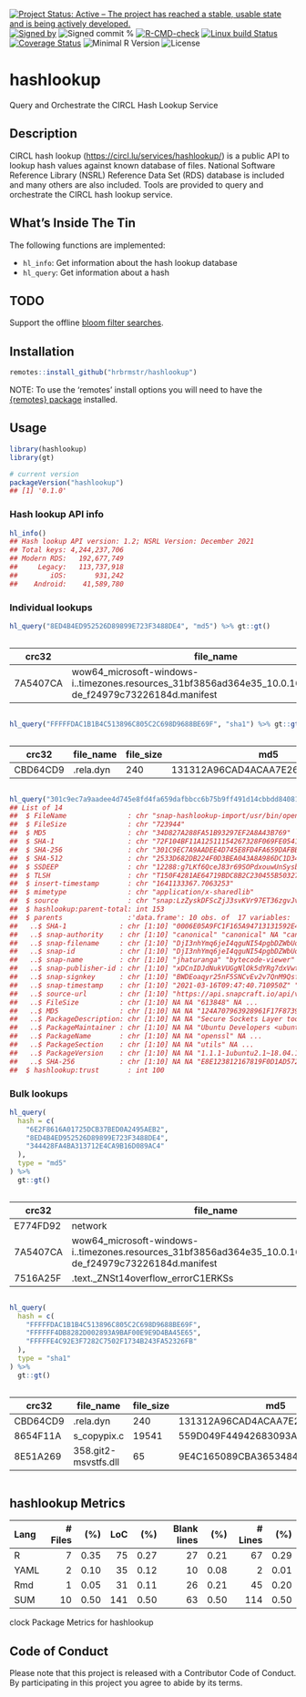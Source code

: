 
[![Project Status: Active – The project has reached a stable, usable
state and is being actively
developed.](https://www.repostatus.org/badges/latest/active.svg)](https://www.repostatus.org/#active)
[![Signed
by](https://img.shields.io/badge/Keybase-Verified-brightgreen.svg)](https://keybase.io/hrbrmstr)
![Signed commit
%](https://img.shields.io/badge/Signed_Commits-100%25-lightgrey.svg)
[![R-CMD-check](https://github.com/hrbrmstr/hashlookup/workflows/R-CMD-check/badge.svg)](https://github.com/hrbrmstr/hashlookup/actions?query=workflow%3AR-CMD-check)
[![Linux build
Status](https://travis-ci.org/hrbrmstr/hashlookup.svg?branch=master)](https://travis-ci.org/hrbrmstr/hashlookup)
[![Coverage
Status](https://codecov.io/gh/hrbrmstr/hashlookup/branch/master/graph/badge.svg)](https://codecov.io/gh/hrbrmstr/hashlookup)
![Minimal R
Version](https://img.shields.io/badge/R%3E%3D-3.6.0-blue.svg)
![License](https://img.shields.io/badge/License-MIT-blue.svg)

# hashlookup

Query and Orchestrate the CIRCL Hash Lookup Service

## Description

CIRCL hash lookup (<https://circl.lu/services/hashlookup/>) is a public
API to lookup hash values against known database of files. National
Software Reference Library (NSRL) Reference Data Set (RDS) database is
included and many others are also included. Tools are provided to query
and orchestrate the CIRCL hash lookup service.

## What’s Inside The Tin

The following functions are implemented:

-   `hl_info`: Get information about the hash lookup database
-   `hl_query`: Get information about a hash

## TODO

Support the offline [bloom filter
searches](https://circl.lu/services/hashlookup/#querying-hashlookup-without-online-queries).

## Installation

``` r
remotes::install_github("hrbrmstr/hashlookup")
```

NOTE: To use the ‘remotes’ install options you will need to have the
[{remotes} package](https://github.com/r-lib/remotes) installed.

## Usage

``` r
library(hashlookup)
library(gt)

# current version
packageVersion("hashlookup")
## [1] '0.1.0'
```

### Hash lookup API info

``` r
hl_info()
## Hash lookup API version: 1.2; NSRL Version: December 2021
## Total keys: 4,244,237,706
## Modern RDS:   192,677,749
##     Legacy:   113,737,918
##        iOS:       931,242
##    Android:    41,589,780
```

### Individual lookups

``` r
hl_query("8ED4B4ED952526D89899E723F3488DE4", "md5") %>% gt::gt()
```

<div id="ytjjpaldsy" style="overflow-x:auto;overflow-y:auto;width:auto;height:auto;">
<style>html {
  font-family: -apple-system, BlinkMacSystemFont, 'Segoe UI', Roboto, Oxygen, Ubuntu, Cantarell, 'Helvetica Neue', 'Fira Sans', 'Droid Sans', Arial, sans-serif;
}

#ytjjpaldsy .gt_table {
  display: table;
  border-collapse: collapse;
  margin-left: auto;
  margin-right: auto;
  color: #333333;
  font-size: 16px;
  font-weight: normal;
  font-style: normal;
  background-color: #FFFFFF;
  width: auto;
  border-top-style: solid;
  border-top-width: 2px;
  border-top-color: #A8A8A8;
  border-right-style: none;
  border-right-width: 2px;
  border-right-color: #D3D3D3;
  border-bottom-style: solid;
  border-bottom-width: 2px;
  border-bottom-color: #A8A8A8;
  border-left-style: none;
  border-left-width: 2px;
  border-left-color: #D3D3D3;
}

#ytjjpaldsy .gt_heading {
  background-color: #FFFFFF;
  text-align: center;
  border-bottom-color: #FFFFFF;
  border-left-style: none;
  border-left-width: 1px;
  border-left-color: #D3D3D3;
  border-right-style: none;
  border-right-width: 1px;
  border-right-color: #D3D3D3;
}

#ytjjpaldsy .gt_title {
  color: #333333;
  font-size: 125%;
  font-weight: initial;
  padding-top: 4px;
  padding-bottom: 4px;
  border-bottom-color: #FFFFFF;
  border-bottom-width: 0;
}

#ytjjpaldsy .gt_subtitle {
  color: #333333;
  font-size: 85%;
  font-weight: initial;
  padding-top: 0;
  padding-bottom: 6px;
  border-top-color: #FFFFFF;
  border-top-width: 0;
}

#ytjjpaldsy .gt_bottom_border {
  border-bottom-style: solid;
  border-bottom-width: 2px;
  border-bottom-color: #D3D3D3;
}

#ytjjpaldsy .gt_col_headings {
  border-top-style: solid;
  border-top-width: 2px;
  border-top-color: #D3D3D3;
  border-bottom-style: solid;
  border-bottom-width: 2px;
  border-bottom-color: #D3D3D3;
  border-left-style: none;
  border-left-width: 1px;
  border-left-color: #D3D3D3;
  border-right-style: none;
  border-right-width: 1px;
  border-right-color: #D3D3D3;
}

#ytjjpaldsy .gt_col_heading {
  color: #333333;
  background-color: #FFFFFF;
  font-size: 100%;
  font-weight: normal;
  text-transform: inherit;
  border-left-style: none;
  border-left-width: 1px;
  border-left-color: #D3D3D3;
  border-right-style: none;
  border-right-width: 1px;
  border-right-color: #D3D3D3;
  vertical-align: bottom;
  padding-top: 5px;
  padding-bottom: 6px;
  padding-left: 5px;
  padding-right: 5px;
  overflow-x: hidden;
}

#ytjjpaldsy .gt_column_spanner_outer {
  color: #333333;
  background-color: #FFFFFF;
  font-size: 100%;
  font-weight: normal;
  text-transform: inherit;
  padding-top: 0;
  padding-bottom: 0;
  padding-left: 4px;
  padding-right: 4px;
}

#ytjjpaldsy .gt_column_spanner_outer:first-child {
  padding-left: 0;
}

#ytjjpaldsy .gt_column_spanner_outer:last-child {
  padding-right: 0;
}

#ytjjpaldsy .gt_column_spanner {
  border-bottom-style: solid;
  border-bottom-width: 2px;
  border-bottom-color: #D3D3D3;
  vertical-align: bottom;
  padding-top: 5px;
  padding-bottom: 5px;
  overflow-x: hidden;
  display: inline-block;
  width: 100%;
}

#ytjjpaldsy .gt_group_heading {
  padding: 8px;
  color: #333333;
  background-color: #FFFFFF;
  font-size: 100%;
  font-weight: initial;
  text-transform: inherit;
  border-top-style: solid;
  border-top-width: 2px;
  border-top-color: #D3D3D3;
  border-bottom-style: solid;
  border-bottom-width: 2px;
  border-bottom-color: #D3D3D3;
  border-left-style: none;
  border-left-width: 1px;
  border-left-color: #D3D3D3;
  border-right-style: none;
  border-right-width: 1px;
  border-right-color: #D3D3D3;
  vertical-align: middle;
}

#ytjjpaldsy .gt_empty_group_heading {
  padding: 0.5px;
  color: #333333;
  background-color: #FFFFFF;
  font-size: 100%;
  font-weight: initial;
  border-top-style: solid;
  border-top-width: 2px;
  border-top-color: #D3D3D3;
  border-bottom-style: solid;
  border-bottom-width: 2px;
  border-bottom-color: #D3D3D3;
  vertical-align: middle;
}

#ytjjpaldsy .gt_from_md > :first-child {
  margin-top: 0;
}

#ytjjpaldsy .gt_from_md > :last-child {
  margin-bottom: 0;
}

#ytjjpaldsy .gt_row {
  padding-top: 8px;
  padding-bottom: 8px;
  padding-left: 5px;
  padding-right: 5px;
  margin: 10px;
  border-top-style: solid;
  border-top-width: 1px;
  border-top-color: #D3D3D3;
  border-left-style: none;
  border-left-width: 1px;
  border-left-color: #D3D3D3;
  border-right-style: none;
  border-right-width: 1px;
  border-right-color: #D3D3D3;
  vertical-align: middle;
  overflow-x: hidden;
}

#ytjjpaldsy .gt_stub {
  color: #333333;
  background-color: #FFFFFF;
  font-size: 100%;
  font-weight: initial;
  text-transform: inherit;
  border-right-style: solid;
  border-right-width: 2px;
  border-right-color: #D3D3D3;
  padding-left: 12px;
}

#ytjjpaldsy .gt_summary_row {
  color: #333333;
  background-color: #FFFFFF;
  text-transform: inherit;
  padding-top: 8px;
  padding-bottom: 8px;
  padding-left: 5px;
  padding-right: 5px;
}

#ytjjpaldsy .gt_first_summary_row {
  padding-top: 8px;
  padding-bottom: 8px;
  padding-left: 5px;
  padding-right: 5px;
  border-top-style: solid;
  border-top-width: 2px;
  border-top-color: #D3D3D3;
}

#ytjjpaldsy .gt_grand_summary_row {
  color: #333333;
  background-color: #FFFFFF;
  text-transform: inherit;
  padding-top: 8px;
  padding-bottom: 8px;
  padding-left: 5px;
  padding-right: 5px;
}

#ytjjpaldsy .gt_first_grand_summary_row {
  padding-top: 8px;
  padding-bottom: 8px;
  padding-left: 5px;
  padding-right: 5px;
  border-top-style: double;
  border-top-width: 6px;
  border-top-color: #D3D3D3;
}

#ytjjpaldsy .gt_striped {
  background-color: rgba(128, 128, 128, 0.05);
}

#ytjjpaldsy .gt_table_body {
  border-top-style: solid;
  border-top-width: 2px;
  border-top-color: #D3D3D3;
  border-bottom-style: solid;
  border-bottom-width: 2px;
  border-bottom-color: #D3D3D3;
}

#ytjjpaldsy .gt_footnotes {
  color: #333333;
  background-color: #FFFFFF;
  border-bottom-style: none;
  border-bottom-width: 2px;
  border-bottom-color: #D3D3D3;
  border-left-style: none;
  border-left-width: 2px;
  border-left-color: #D3D3D3;
  border-right-style: none;
  border-right-width: 2px;
  border-right-color: #D3D3D3;
}

#ytjjpaldsy .gt_footnote {
  margin: 0px;
  font-size: 90%;
  padding: 4px;
}

#ytjjpaldsy .gt_sourcenotes {
  color: #333333;
  background-color: #FFFFFF;
  border-bottom-style: none;
  border-bottom-width: 2px;
  border-bottom-color: #D3D3D3;
  border-left-style: none;
  border-left-width: 2px;
  border-left-color: #D3D3D3;
  border-right-style: none;
  border-right-width: 2px;
  border-right-color: #D3D3D3;
}

#ytjjpaldsy .gt_sourcenote {
  font-size: 90%;
  padding: 4px;
}

#ytjjpaldsy .gt_left {
  text-align: left;
}

#ytjjpaldsy .gt_center {
  text-align: center;
}

#ytjjpaldsy .gt_right {
  text-align: right;
  font-variant-numeric: tabular-nums;
}

#ytjjpaldsy .gt_font_normal {
  font-weight: normal;
}

#ytjjpaldsy .gt_font_bold {
  font-weight: bold;
}

#ytjjpaldsy .gt_font_italic {
  font-style: italic;
}

#ytjjpaldsy .gt_super {
  font-size: 65%;
}

#ytjjpaldsy .gt_footnote_marks {
  font-style: italic;
  font-weight: normal;
  font-size: 65%;
}
</style>
<table class="gt_table">
  
  <thead class="gt_col_headings">
    <tr>
      <th class="gt_col_heading gt_columns_bottom_border gt_left" rowspan="1" colspan="1">crc32</th>
      <th class="gt_col_heading gt_columns_bottom_border gt_left" rowspan="1" colspan="1">file_name</th>
      <th class="gt_col_heading gt_columns_bottom_border gt_left" rowspan="1" colspan="1">file_size</th>
      <th class="gt_col_heading gt_columns_bottom_border gt_left" rowspan="1" colspan="1">md5</th>
      <th class="gt_col_heading gt_columns_bottom_border gt_left" rowspan="1" colspan="1">op_system_code</th>
      <th class="gt_col_heading gt_columns_bottom_border gt_left" rowspan="1" colspan="1">product_code</th>
      <th class="gt_col_heading gt_columns_bottom_border gt_left" rowspan="1" colspan="1">sha_1</th>
      <th class="gt_col_heading gt_columns_bottom_border gt_left" rowspan="1" colspan="1">special_code</th>
      <th class="gt_col_heading gt_columns_bottom_border gt_left" rowspan="1" colspan="1">db</th>
      <th class="gt_col_heading gt_columns_bottom_border gt_left" rowspan="1" colspan="1">insert_timestamp</th>
      <th class="gt_col_heading gt_columns_bottom_border gt_left" rowspan="1" colspan="1">source</th>
    </tr>
  </thead>
  <tbody class="gt_table_body">
    <tr><td class="gt_row gt_left">7A5407CA</td>
<td class="gt_row gt_left">wow64_microsoft-windows-i..timezones.resources_31bf3856ad364e35_10.0.16299.579_de-de_f24979c73226184d.manifest</td>
<td class="gt_row gt_left">2520</td>
<td class="gt_row gt_left">8ED4B4ED952526D89899E723F3488DE4</td>
<td class="gt_row gt_left">362</td>
<td class="gt_row gt_left">190742</td>
<td class="gt_row gt_left">00000079FD7AAC9B2F9C988C50750E1F50B27EB5</td>
<td class="gt_row gt_left"></td>
<td class="gt_row gt_left">nsrl_modern_rds</td>
<td class="gt_row gt_left">1638572532.3165467</td>
<td class="gt_row gt_left">NSRL</td></tr>
  </tbody>
  
  
</table>
</div>

``` r
hl_query("FFFFFDAC1B1B4C513896C805C2C698D9688BE69F", "sha1") %>% gt::gt()
```

<div id="buiqrnyrbn" style="overflow-x:auto;overflow-y:auto;width:auto;height:auto;">
<style>html {
  font-family: -apple-system, BlinkMacSystemFont, 'Segoe UI', Roboto, Oxygen, Ubuntu, Cantarell, 'Helvetica Neue', 'Fira Sans', 'Droid Sans', Arial, sans-serif;
}

#buiqrnyrbn .gt_table {
  display: table;
  border-collapse: collapse;
  margin-left: auto;
  margin-right: auto;
  color: #333333;
  font-size: 16px;
  font-weight: normal;
  font-style: normal;
  background-color: #FFFFFF;
  width: auto;
  border-top-style: solid;
  border-top-width: 2px;
  border-top-color: #A8A8A8;
  border-right-style: none;
  border-right-width: 2px;
  border-right-color: #D3D3D3;
  border-bottom-style: solid;
  border-bottom-width: 2px;
  border-bottom-color: #A8A8A8;
  border-left-style: none;
  border-left-width: 2px;
  border-left-color: #D3D3D3;
}

#buiqrnyrbn .gt_heading {
  background-color: #FFFFFF;
  text-align: center;
  border-bottom-color: #FFFFFF;
  border-left-style: none;
  border-left-width: 1px;
  border-left-color: #D3D3D3;
  border-right-style: none;
  border-right-width: 1px;
  border-right-color: #D3D3D3;
}

#buiqrnyrbn .gt_title {
  color: #333333;
  font-size: 125%;
  font-weight: initial;
  padding-top: 4px;
  padding-bottom: 4px;
  border-bottom-color: #FFFFFF;
  border-bottom-width: 0;
}

#buiqrnyrbn .gt_subtitle {
  color: #333333;
  font-size: 85%;
  font-weight: initial;
  padding-top: 0;
  padding-bottom: 6px;
  border-top-color: #FFFFFF;
  border-top-width: 0;
}

#buiqrnyrbn .gt_bottom_border {
  border-bottom-style: solid;
  border-bottom-width: 2px;
  border-bottom-color: #D3D3D3;
}

#buiqrnyrbn .gt_col_headings {
  border-top-style: solid;
  border-top-width: 2px;
  border-top-color: #D3D3D3;
  border-bottom-style: solid;
  border-bottom-width: 2px;
  border-bottom-color: #D3D3D3;
  border-left-style: none;
  border-left-width: 1px;
  border-left-color: #D3D3D3;
  border-right-style: none;
  border-right-width: 1px;
  border-right-color: #D3D3D3;
}

#buiqrnyrbn .gt_col_heading {
  color: #333333;
  background-color: #FFFFFF;
  font-size: 100%;
  font-weight: normal;
  text-transform: inherit;
  border-left-style: none;
  border-left-width: 1px;
  border-left-color: #D3D3D3;
  border-right-style: none;
  border-right-width: 1px;
  border-right-color: #D3D3D3;
  vertical-align: bottom;
  padding-top: 5px;
  padding-bottom: 6px;
  padding-left: 5px;
  padding-right: 5px;
  overflow-x: hidden;
}

#buiqrnyrbn .gt_column_spanner_outer {
  color: #333333;
  background-color: #FFFFFF;
  font-size: 100%;
  font-weight: normal;
  text-transform: inherit;
  padding-top: 0;
  padding-bottom: 0;
  padding-left: 4px;
  padding-right: 4px;
}

#buiqrnyrbn .gt_column_spanner_outer:first-child {
  padding-left: 0;
}

#buiqrnyrbn .gt_column_spanner_outer:last-child {
  padding-right: 0;
}

#buiqrnyrbn .gt_column_spanner {
  border-bottom-style: solid;
  border-bottom-width: 2px;
  border-bottom-color: #D3D3D3;
  vertical-align: bottom;
  padding-top: 5px;
  padding-bottom: 5px;
  overflow-x: hidden;
  display: inline-block;
  width: 100%;
}

#buiqrnyrbn .gt_group_heading {
  padding: 8px;
  color: #333333;
  background-color: #FFFFFF;
  font-size: 100%;
  font-weight: initial;
  text-transform: inherit;
  border-top-style: solid;
  border-top-width: 2px;
  border-top-color: #D3D3D3;
  border-bottom-style: solid;
  border-bottom-width: 2px;
  border-bottom-color: #D3D3D3;
  border-left-style: none;
  border-left-width: 1px;
  border-left-color: #D3D3D3;
  border-right-style: none;
  border-right-width: 1px;
  border-right-color: #D3D3D3;
  vertical-align: middle;
}

#buiqrnyrbn .gt_empty_group_heading {
  padding: 0.5px;
  color: #333333;
  background-color: #FFFFFF;
  font-size: 100%;
  font-weight: initial;
  border-top-style: solid;
  border-top-width: 2px;
  border-top-color: #D3D3D3;
  border-bottom-style: solid;
  border-bottom-width: 2px;
  border-bottom-color: #D3D3D3;
  vertical-align: middle;
}

#buiqrnyrbn .gt_from_md > :first-child {
  margin-top: 0;
}

#buiqrnyrbn .gt_from_md > :last-child {
  margin-bottom: 0;
}

#buiqrnyrbn .gt_row {
  padding-top: 8px;
  padding-bottom: 8px;
  padding-left: 5px;
  padding-right: 5px;
  margin: 10px;
  border-top-style: solid;
  border-top-width: 1px;
  border-top-color: #D3D3D3;
  border-left-style: none;
  border-left-width: 1px;
  border-left-color: #D3D3D3;
  border-right-style: none;
  border-right-width: 1px;
  border-right-color: #D3D3D3;
  vertical-align: middle;
  overflow-x: hidden;
}

#buiqrnyrbn .gt_stub {
  color: #333333;
  background-color: #FFFFFF;
  font-size: 100%;
  font-weight: initial;
  text-transform: inherit;
  border-right-style: solid;
  border-right-width: 2px;
  border-right-color: #D3D3D3;
  padding-left: 12px;
}

#buiqrnyrbn .gt_summary_row {
  color: #333333;
  background-color: #FFFFFF;
  text-transform: inherit;
  padding-top: 8px;
  padding-bottom: 8px;
  padding-left: 5px;
  padding-right: 5px;
}

#buiqrnyrbn .gt_first_summary_row {
  padding-top: 8px;
  padding-bottom: 8px;
  padding-left: 5px;
  padding-right: 5px;
  border-top-style: solid;
  border-top-width: 2px;
  border-top-color: #D3D3D3;
}

#buiqrnyrbn .gt_grand_summary_row {
  color: #333333;
  background-color: #FFFFFF;
  text-transform: inherit;
  padding-top: 8px;
  padding-bottom: 8px;
  padding-left: 5px;
  padding-right: 5px;
}

#buiqrnyrbn .gt_first_grand_summary_row {
  padding-top: 8px;
  padding-bottom: 8px;
  padding-left: 5px;
  padding-right: 5px;
  border-top-style: double;
  border-top-width: 6px;
  border-top-color: #D3D3D3;
}

#buiqrnyrbn .gt_striped {
  background-color: rgba(128, 128, 128, 0.05);
}

#buiqrnyrbn .gt_table_body {
  border-top-style: solid;
  border-top-width: 2px;
  border-top-color: #D3D3D3;
  border-bottom-style: solid;
  border-bottom-width: 2px;
  border-bottom-color: #D3D3D3;
}

#buiqrnyrbn .gt_footnotes {
  color: #333333;
  background-color: #FFFFFF;
  border-bottom-style: none;
  border-bottom-width: 2px;
  border-bottom-color: #D3D3D3;
  border-left-style: none;
  border-left-width: 2px;
  border-left-color: #D3D3D3;
  border-right-style: none;
  border-right-width: 2px;
  border-right-color: #D3D3D3;
}

#buiqrnyrbn .gt_footnote {
  margin: 0px;
  font-size: 90%;
  padding: 4px;
}

#buiqrnyrbn .gt_sourcenotes {
  color: #333333;
  background-color: #FFFFFF;
  border-bottom-style: none;
  border-bottom-width: 2px;
  border-bottom-color: #D3D3D3;
  border-left-style: none;
  border-left-width: 2px;
  border-left-color: #D3D3D3;
  border-right-style: none;
  border-right-width: 2px;
  border-right-color: #D3D3D3;
}

#buiqrnyrbn .gt_sourcenote {
  font-size: 90%;
  padding: 4px;
}

#buiqrnyrbn .gt_left {
  text-align: left;
}

#buiqrnyrbn .gt_center {
  text-align: center;
}

#buiqrnyrbn .gt_right {
  text-align: right;
  font-variant-numeric: tabular-nums;
}

#buiqrnyrbn .gt_font_normal {
  font-weight: normal;
}

#buiqrnyrbn .gt_font_bold {
  font-weight: bold;
}

#buiqrnyrbn .gt_font_italic {
  font-style: italic;
}

#buiqrnyrbn .gt_super {
  font-size: 65%;
}

#buiqrnyrbn .gt_footnote_marks {
  font-style: italic;
  font-weight: normal;
  font-size: 65%;
}
</style>
<table class="gt_table">
  
  <thead class="gt_col_headings">
    <tr>
      <th class="gt_col_heading gt_columns_bottom_border gt_left" rowspan="1" colspan="1">crc32</th>
      <th class="gt_col_heading gt_columns_bottom_border gt_left" rowspan="1" colspan="1">file_name</th>
      <th class="gt_col_heading gt_columns_bottom_border gt_left" rowspan="1" colspan="1">file_size</th>
      <th class="gt_col_heading gt_columns_bottom_border gt_left" rowspan="1" colspan="1">md5</th>
      <th class="gt_col_heading gt_columns_bottom_border gt_left" rowspan="1" colspan="1">op_system_code</th>
      <th class="gt_col_heading gt_columns_bottom_border gt_left" rowspan="1" colspan="1">product_code</th>
      <th class="gt_col_heading gt_columns_bottom_border gt_left" rowspan="1" colspan="1">sha_1</th>
      <th class="gt_col_heading gt_columns_bottom_border gt_left" rowspan="1" colspan="1">special_code</th>
      <th class="gt_col_heading gt_columns_bottom_border gt_left" rowspan="1" colspan="1">db</th>
      <th class="gt_col_heading gt_columns_bottom_border gt_left" rowspan="1" colspan="1">insert_timestamp</th>
      <th class="gt_col_heading gt_columns_bottom_border gt_left" rowspan="1" colspan="1">source</th>
    </tr>
  </thead>
  <tbody class="gt_table_body">
    <tr><td class="gt_row gt_left">CBD64CD9</td>
<td class="gt_row gt_left">.rela.dyn</td>
<td class="gt_row gt_left">240</td>
<td class="gt_row gt_left">131312A96CAD4ACAA7E2631A34A0D47C</td>
<td class="gt_row gt_left">362</td>
<td class="gt_row gt_left">163709</td>
<td class="gt_row gt_left">FFFFFDAC1B1B4C513896C805C2C698D9688BE69F</td>
<td class="gt_row gt_left"></td>
<td class="gt_row gt_left">nsrl_modern_rds</td>
<td class="gt_row gt_left">1638670863.3919017</td>
<td class="gt_row gt_left">NSRL</td></tr>
  </tbody>
  
  
</table>
</div>

``` r
hl_query("301c9ec7a9aadee4d745e8fd4fa659dafbbcc6b75b9ff491d14cbbdd840814e9", "sha256") %>% str()
## List of 14
##  $ FileName               : chr "snap-hashlookup-import/usr/bin/openssl"
##  $ FileSize               : chr "723944"
##  $ MD5                    : chr "34D827A288FA51B93297EF2A8A43B769"
##  $ SHA-1                  : chr "72F104BF11A12511154267328F069FE0541E841E"
##  $ SHA-256                : chr "301C9EC7A9AADEE4D745E8FD4FA659DAFBBCC6B75B9FF491D14CBBDD840814E9"
##  $ SHA-512                : chr "2533D682DB224F0D3BEA043A8A986DC1D341FBEFFD158CB97CD360190BE091F43CC6DBF07E6E985CC0DCE17ADC207A61AC9831BE9109920"| __truncated__
##  $ SSDEEP                 : chr "12288:g7LKf6QceJ83r69SOPdxouwUnSysbLY+YR2L7b+3l7E71rb/t:gsceJ83rESOlxJwUZsbLY+YR2Xa3l7E7"
##  $ TLSH                   : chr "T150F4281AE64719BDC8B2C230455B50327A31B945F332BF6B26C196311E42B1EA73FBE5"
##  $ insert-timestamp       : chr "1641133367.7063253"
##  $ mimetype               : chr "application/x-sharedlib"
##  $ source                 : chr "snap:LzZyskDFScZjJ3svKVr97ET36zgvJv27_303"
##  $ hashlookup:parent-total: int 153
##  $ parents                :'data.frame': 10 obs. of  17 variables:
##   ..$ SHA-1             : chr [1:10] "0006E05A9FC1F165A94713131592E4269DCB0B5D" "027EC67FDB1BCB3CA236FEAC0A47334ECE3F5BB0" "02ADDB9985B9F21F42072CEA4A3C1A97448C67AC" "05EAE0930E00C981FB9EE08BBA153CA6C310CB62" ...
##   ..$ snap-authority    : chr [1:10] "canonical" "canonical" NA "canonical" ...
##   ..$ snap-filename     : chr [1:10] "DjI3nhYmq6jeI4qguNI54pgbDZWbUo2N_52.snap" "bNNkzjNJvvbhGfm80hDhQTFdHzkfJEYB_4.snap" NA "AoHIZvYmMaLUOwSIY14G6RD36nnGpRq3_214.snap" ...
##   ..$ snap-id           : chr [1:10] "DjI3nhYmq6jeI4qguNI54pgbDZWbUo2N_52" "bNNkzjNJvvbhGfm80hDhQTFdHzkfJEYB_4" NA "AoHIZvYmMaLUOwSIY14G6RD36nnGpRq3_214" ...
##   ..$ snap-name         : chr [1:10] "jhaturanga" "bytecode-viewer" NA "cloudfprint" ...
##   ..$ snap-publisher-id : chr [1:10] "xDCnIDJdNukVUGgNlOk5dYRg7dxVwtOM" "DbgWP2gLdbVLZtWtjnQFZpnu8BGnqfob" NA "YF0blIQ11AAgIaVPKQSl87npE0GWZdNs" ...
##   ..$ snap-signkey      : chr [1:10] "BWDEoaqyr25nF5SNCvEv2v7QnM9QsfCc0PBMYD_i2NGSQ32EF2d4D0hqUel3m8ul" "BWDEoaqyr25nF5SNCvEv2v7QnM9QsfCc0PBMYD_i2NGSQ32EF2d4D0hqUel3m8ul" NA "BWDEoaqyr25nF5SNCvEv2v7QnM9QsfCc0PBMYD_i2NGSQ32EF2d4D0hqUel3m8ul" ...
##   ..$ snap-timestamp    : chr [1:10] "2021-03-16T09:47:40.710950Z" "2020-10-07T03:14:29.133097Z" NA "2019-07-09T04:22:45.935432Z" ...
##   ..$ source-url        : chr [1:10] "https://api.snapcraft.io/api/v1/snaps/download/DjI3nhYmq6jeI4qguNI54pgbDZWbUo2N_52.snap" "https://api.snapcraft.io/api/v1/snaps/download/bNNkzjNJvvbhGfm80hDhQTFdHzkfJEYB_4.snap" NA "https://api.snapcraft.io/api/v1/snaps/download/AoHIZvYmMaLUOwSIY14G6RD36nnGpRq3_214.snap" ...
##   ..$ FileSize          : chr [1:10] NA NA "613848" NA ...
##   ..$ MD5               : chr [1:10] NA NA "124A707963928961F17F873921B0DF13" NA ...
##   ..$ PackageDescription: chr [1:10] NA NA "Secure Sockets Layer toolkit - cryptographic utility\n This package is part of the OpenSSL project's implementa"| __truncated__ NA ...
##   ..$ PackageMaintainer : chr [1:10] NA NA "Ubuntu Developers <ubuntu-devel-discuss@lists.ubuntu.com>" NA ...
##   ..$ PackageName       : chr [1:10] NA NA "openssl" NA ...
##   ..$ PackageSection    : chr [1:10] NA NA "utils" NA ...
##   ..$ PackageVersion    : chr [1:10] NA NA "1.1.1-1ubuntu2.1~18.04.13" NA ...
##   ..$ SHA-256           : chr [1:10] NA NA "E8E123812167819F0D1AD572C85094F13369413A6E3D1127E4A786CC0A31FD0D" NA ...
##  $ hashlookup:trust       : int 100
```

### Bulk lookups

``` r
hl_query(
  hash = c(
    "6E2F8616A01725DCB37BED0A2495AEB2",
    "8ED4B4ED952526D89899E723F3488DE4",
    "344428FA4BA313712E4CA9B16D089AC4"
  ),
  type = "md5"
) %>% 
  gt::gt()
```

<div id="sjdehecjeq" style="overflow-x:auto;overflow-y:auto;width:auto;height:auto;">
<style>html {
  font-family: -apple-system, BlinkMacSystemFont, 'Segoe UI', Roboto, Oxygen, Ubuntu, Cantarell, 'Helvetica Neue', 'Fira Sans', 'Droid Sans', Arial, sans-serif;
}

#sjdehecjeq .gt_table {
  display: table;
  border-collapse: collapse;
  margin-left: auto;
  margin-right: auto;
  color: #333333;
  font-size: 16px;
  font-weight: normal;
  font-style: normal;
  background-color: #FFFFFF;
  width: auto;
  border-top-style: solid;
  border-top-width: 2px;
  border-top-color: #A8A8A8;
  border-right-style: none;
  border-right-width: 2px;
  border-right-color: #D3D3D3;
  border-bottom-style: solid;
  border-bottom-width: 2px;
  border-bottom-color: #A8A8A8;
  border-left-style: none;
  border-left-width: 2px;
  border-left-color: #D3D3D3;
}

#sjdehecjeq .gt_heading {
  background-color: #FFFFFF;
  text-align: center;
  border-bottom-color: #FFFFFF;
  border-left-style: none;
  border-left-width: 1px;
  border-left-color: #D3D3D3;
  border-right-style: none;
  border-right-width: 1px;
  border-right-color: #D3D3D3;
}

#sjdehecjeq .gt_title {
  color: #333333;
  font-size: 125%;
  font-weight: initial;
  padding-top: 4px;
  padding-bottom: 4px;
  border-bottom-color: #FFFFFF;
  border-bottom-width: 0;
}

#sjdehecjeq .gt_subtitle {
  color: #333333;
  font-size: 85%;
  font-weight: initial;
  padding-top: 0;
  padding-bottom: 6px;
  border-top-color: #FFFFFF;
  border-top-width: 0;
}

#sjdehecjeq .gt_bottom_border {
  border-bottom-style: solid;
  border-bottom-width: 2px;
  border-bottom-color: #D3D3D3;
}

#sjdehecjeq .gt_col_headings {
  border-top-style: solid;
  border-top-width: 2px;
  border-top-color: #D3D3D3;
  border-bottom-style: solid;
  border-bottom-width: 2px;
  border-bottom-color: #D3D3D3;
  border-left-style: none;
  border-left-width: 1px;
  border-left-color: #D3D3D3;
  border-right-style: none;
  border-right-width: 1px;
  border-right-color: #D3D3D3;
}

#sjdehecjeq .gt_col_heading {
  color: #333333;
  background-color: #FFFFFF;
  font-size: 100%;
  font-weight: normal;
  text-transform: inherit;
  border-left-style: none;
  border-left-width: 1px;
  border-left-color: #D3D3D3;
  border-right-style: none;
  border-right-width: 1px;
  border-right-color: #D3D3D3;
  vertical-align: bottom;
  padding-top: 5px;
  padding-bottom: 6px;
  padding-left: 5px;
  padding-right: 5px;
  overflow-x: hidden;
}

#sjdehecjeq .gt_column_spanner_outer {
  color: #333333;
  background-color: #FFFFFF;
  font-size: 100%;
  font-weight: normal;
  text-transform: inherit;
  padding-top: 0;
  padding-bottom: 0;
  padding-left: 4px;
  padding-right: 4px;
}

#sjdehecjeq .gt_column_spanner_outer:first-child {
  padding-left: 0;
}

#sjdehecjeq .gt_column_spanner_outer:last-child {
  padding-right: 0;
}

#sjdehecjeq .gt_column_spanner {
  border-bottom-style: solid;
  border-bottom-width: 2px;
  border-bottom-color: #D3D3D3;
  vertical-align: bottom;
  padding-top: 5px;
  padding-bottom: 5px;
  overflow-x: hidden;
  display: inline-block;
  width: 100%;
}

#sjdehecjeq .gt_group_heading {
  padding: 8px;
  color: #333333;
  background-color: #FFFFFF;
  font-size: 100%;
  font-weight: initial;
  text-transform: inherit;
  border-top-style: solid;
  border-top-width: 2px;
  border-top-color: #D3D3D3;
  border-bottom-style: solid;
  border-bottom-width: 2px;
  border-bottom-color: #D3D3D3;
  border-left-style: none;
  border-left-width: 1px;
  border-left-color: #D3D3D3;
  border-right-style: none;
  border-right-width: 1px;
  border-right-color: #D3D3D3;
  vertical-align: middle;
}

#sjdehecjeq .gt_empty_group_heading {
  padding: 0.5px;
  color: #333333;
  background-color: #FFFFFF;
  font-size: 100%;
  font-weight: initial;
  border-top-style: solid;
  border-top-width: 2px;
  border-top-color: #D3D3D3;
  border-bottom-style: solid;
  border-bottom-width: 2px;
  border-bottom-color: #D3D3D3;
  vertical-align: middle;
}

#sjdehecjeq .gt_from_md > :first-child {
  margin-top: 0;
}

#sjdehecjeq .gt_from_md > :last-child {
  margin-bottom: 0;
}

#sjdehecjeq .gt_row {
  padding-top: 8px;
  padding-bottom: 8px;
  padding-left: 5px;
  padding-right: 5px;
  margin: 10px;
  border-top-style: solid;
  border-top-width: 1px;
  border-top-color: #D3D3D3;
  border-left-style: none;
  border-left-width: 1px;
  border-left-color: #D3D3D3;
  border-right-style: none;
  border-right-width: 1px;
  border-right-color: #D3D3D3;
  vertical-align: middle;
  overflow-x: hidden;
}

#sjdehecjeq .gt_stub {
  color: #333333;
  background-color: #FFFFFF;
  font-size: 100%;
  font-weight: initial;
  text-transform: inherit;
  border-right-style: solid;
  border-right-width: 2px;
  border-right-color: #D3D3D3;
  padding-left: 12px;
}

#sjdehecjeq .gt_summary_row {
  color: #333333;
  background-color: #FFFFFF;
  text-transform: inherit;
  padding-top: 8px;
  padding-bottom: 8px;
  padding-left: 5px;
  padding-right: 5px;
}

#sjdehecjeq .gt_first_summary_row {
  padding-top: 8px;
  padding-bottom: 8px;
  padding-left: 5px;
  padding-right: 5px;
  border-top-style: solid;
  border-top-width: 2px;
  border-top-color: #D3D3D3;
}

#sjdehecjeq .gt_grand_summary_row {
  color: #333333;
  background-color: #FFFFFF;
  text-transform: inherit;
  padding-top: 8px;
  padding-bottom: 8px;
  padding-left: 5px;
  padding-right: 5px;
}

#sjdehecjeq .gt_first_grand_summary_row {
  padding-top: 8px;
  padding-bottom: 8px;
  padding-left: 5px;
  padding-right: 5px;
  border-top-style: double;
  border-top-width: 6px;
  border-top-color: #D3D3D3;
}

#sjdehecjeq .gt_striped {
  background-color: rgba(128, 128, 128, 0.05);
}

#sjdehecjeq .gt_table_body {
  border-top-style: solid;
  border-top-width: 2px;
  border-top-color: #D3D3D3;
  border-bottom-style: solid;
  border-bottom-width: 2px;
  border-bottom-color: #D3D3D3;
}

#sjdehecjeq .gt_footnotes {
  color: #333333;
  background-color: #FFFFFF;
  border-bottom-style: none;
  border-bottom-width: 2px;
  border-bottom-color: #D3D3D3;
  border-left-style: none;
  border-left-width: 2px;
  border-left-color: #D3D3D3;
  border-right-style: none;
  border-right-width: 2px;
  border-right-color: #D3D3D3;
}

#sjdehecjeq .gt_footnote {
  margin: 0px;
  font-size: 90%;
  padding: 4px;
}

#sjdehecjeq .gt_sourcenotes {
  color: #333333;
  background-color: #FFFFFF;
  border-bottom-style: none;
  border-bottom-width: 2px;
  border-bottom-color: #D3D3D3;
  border-left-style: none;
  border-left-width: 2px;
  border-left-color: #D3D3D3;
  border-right-style: none;
  border-right-width: 2px;
  border-right-color: #D3D3D3;
}

#sjdehecjeq .gt_sourcenote {
  font-size: 90%;
  padding: 4px;
}

#sjdehecjeq .gt_left {
  text-align: left;
}

#sjdehecjeq .gt_center {
  text-align: center;
}

#sjdehecjeq .gt_right {
  text-align: right;
  font-variant-numeric: tabular-nums;
}

#sjdehecjeq .gt_font_normal {
  font-weight: normal;
}

#sjdehecjeq .gt_font_bold {
  font-weight: bold;
}

#sjdehecjeq .gt_font_italic {
  font-style: italic;
}

#sjdehecjeq .gt_super {
  font-size: 65%;
}

#sjdehecjeq .gt_footnote_marks {
  font-style: italic;
  font-weight: normal;
  font-size: 65%;
}
</style>
<table class="gt_table">
  
  <thead class="gt_col_headings">
    <tr>
      <th class="gt_col_heading gt_columns_bottom_border gt_left" rowspan="1" colspan="1">crc32</th>
      <th class="gt_col_heading gt_columns_bottom_border gt_left" rowspan="1" colspan="1">file_name</th>
      <th class="gt_col_heading gt_columns_bottom_border gt_left" rowspan="1" colspan="1">file_size</th>
      <th class="gt_col_heading gt_columns_bottom_border gt_left" rowspan="1" colspan="1">md5</th>
      <th class="gt_col_heading gt_columns_bottom_border gt_left" rowspan="1" colspan="1">op_system_code</th>
      <th class="gt_col_heading gt_columns_bottom_border gt_left" rowspan="1" colspan="1">product_code</th>
      <th class="gt_col_heading gt_columns_bottom_border gt_left" rowspan="1" colspan="1">sha_1</th>
      <th class="gt_col_heading gt_columns_bottom_border gt_left" rowspan="1" colspan="1">special_code</th>
      <th class="gt_col_heading gt_columns_bottom_border gt_left" rowspan="1" colspan="1">db</th>
      <th class="gt_col_heading gt_columns_bottom_border gt_left" rowspan="1" colspan="1">insert_timestamp</th>
      <th class="gt_col_heading gt_columns_bottom_border gt_left" rowspan="1" colspan="1">source</th>
    </tr>
  </thead>
  <tbody class="gt_table_body">
    <tr><td class="gt_row gt_left">E774FD92</td>
<td class="gt_row gt_left">network</td>
<td class="gt_row gt_left">7279</td>
<td class="gt_row gt_left">6E2F8616A01725DCB37BED0A2495AEB2</td>
<td class="gt_row gt_left">362</td>
<td class="gt_row gt_left">8321</td>
<td class="gt_row gt_left">00000903319A8CE18A03DFA22C07C6CA43602061</td>
<td class="gt_row gt_left"></td>
<td class="gt_row gt_left">nsrl_legacy</td>
<td class="gt_row gt_left">1638742519.950259</td>
<td class="gt_row gt_left">NSRL</td></tr>
    <tr><td class="gt_row gt_left">7A5407CA</td>
<td class="gt_row gt_left">wow64_microsoft-windows-i..timezones.resources_31bf3856ad364e35_10.0.16299.579_de-de_f24979c73226184d.manifest</td>
<td class="gt_row gt_left">2520</td>
<td class="gt_row gt_left">8ED4B4ED952526D89899E723F3488DE4</td>
<td class="gt_row gt_left">362</td>
<td class="gt_row gt_left">190742</td>
<td class="gt_row gt_left">00000079FD7AAC9B2F9C988C50750E1F50B27EB5</td>
<td class="gt_row gt_left"></td>
<td class="gt_row gt_left">nsrl_modern_rds</td>
<td class="gt_row gt_left">1638572532.3165467</td>
<td class="gt_row gt_left">NSRL</td></tr>
    <tr><td class="gt_row gt_left">7516A25F</td>
<td class="gt_row gt_left">.text._ZNSt14overflow_errorC1ERKSs</td>
<td class="gt_row gt_left">33</td>
<td class="gt_row gt_left">344428FA4BA313712E4CA9B16D089AC4</td>
<td class="gt_row gt_left">362</td>
<td class="gt_row gt_left">219181</td>
<td class="gt_row gt_left">0000001FFEF4BE312BAB534ECA7AEAA3E4684D85</td>
<td class="gt_row gt_left"></td>
<td class="gt_row gt_left">nsrl_modern_rds</td>
<td class="gt_row gt_left">1638572532.3063858</td>
<td class="gt_row gt_left">NSRL</td></tr>
  </tbody>
  
  
</table>
</div>

``` r
hl_query(
  hash = c(
    "FFFFFDAC1B1B4C513896C805C2C698D9688BE69F",
    "FFFFFF4DB8282D002893A9BAF00E9E9D4BA45E65",
    "FFFFFE4C92E3F7282C7502F1734B243FA52326FB"
  ),
  type = "sha1"
) %>% 
  gt::gt()
```

<div id="hgvrrkbfqh" style="overflow-x:auto;overflow-y:auto;width:auto;height:auto;">
<style>html {
  font-family: -apple-system, BlinkMacSystemFont, 'Segoe UI', Roboto, Oxygen, Ubuntu, Cantarell, 'Helvetica Neue', 'Fira Sans', 'Droid Sans', Arial, sans-serif;
}

#hgvrrkbfqh .gt_table {
  display: table;
  border-collapse: collapse;
  margin-left: auto;
  margin-right: auto;
  color: #333333;
  font-size: 16px;
  font-weight: normal;
  font-style: normal;
  background-color: #FFFFFF;
  width: auto;
  border-top-style: solid;
  border-top-width: 2px;
  border-top-color: #A8A8A8;
  border-right-style: none;
  border-right-width: 2px;
  border-right-color: #D3D3D3;
  border-bottom-style: solid;
  border-bottom-width: 2px;
  border-bottom-color: #A8A8A8;
  border-left-style: none;
  border-left-width: 2px;
  border-left-color: #D3D3D3;
}

#hgvrrkbfqh .gt_heading {
  background-color: #FFFFFF;
  text-align: center;
  border-bottom-color: #FFFFFF;
  border-left-style: none;
  border-left-width: 1px;
  border-left-color: #D3D3D3;
  border-right-style: none;
  border-right-width: 1px;
  border-right-color: #D3D3D3;
}

#hgvrrkbfqh .gt_title {
  color: #333333;
  font-size: 125%;
  font-weight: initial;
  padding-top: 4px;
  padding-bottom: 4px;
  border-bottom-color: #FFFFFF;
  border-bottom-width: 0;
}

#hgvrrkbfqh .gt_subtitle {
  color: #333333;
  font-size: 85%;
  font-weight: initial;
  padding-top: 0;
  padding-bottom: 6px;
  border-top-color: #FFFFFF;
  border-top-width: 0;
}

#hgvrrkbfqh .gt_bottom_border {
  border-bottom-style: solid;
  border-bottom-width: 2px;
  border-bottom-color: #D3D3D3;
}

#hgvrrkbfqh .gt_col_headings {
  border-top-style: solid;
  border-top-width: 2px;
  border-top-color: #D3D3D3;
  border-bottom-style: solid;
  border-bottom-width: 2px;
  border-bottom-color: #D3D3D3;
  border-left-style: none;
  border-left-width: 1px;
  border-left-color: #D3D3D3;
  border-right-style: none;
  border-right-width: 1px;
  border-right-color: #D3D3D3;
}

#hgvrrkbfqh .gt_col_heading {
  color: #333333;
  background-color: #FFFFFF;
  font-size: 100%;
  font-weight: normal;
  text-transform: inherit;
  border-left-style: none;
  border-left-width: 1px;
  border-left-color: #D3D3D3;
  border-right-style: none;
  border-right-width: 1px;
  border-right-color: #D3D3D3;
  vertical-align: bottom;
  padding-top: 5px;
  padding-bottom: 6px;
  padding-left: 5px;
  padding-right: 5px;
  overflow-x: hidden;
}

#hgvrrkbfqh .gt_column_spanner_outer {
  color: #333333;
  background-color: #FFFFFF;
  font-size: 100%;
  font-weight: normal;
  text-transform: inherit;
  padding-top: 0;
  padding-bottom: 0;
  padding-left: 4px;
  padding-right: 4px;
}

#hgvrrkbfqh .gt_column_spanner_outer:first-child {
  padding-left: 0;
}

#hgvrrkbfqh .gt_column_spanner_outer:last-child {
  padding-right: 0;
}

#hgvrrkbfqh .gt_column_spanner {
  border-bottom-style: solid;
  border-bottom-width: 2px;
  border-bottom-color: #D3D3D3;
  vertical-align: bottom;
  padding-top: 5px;
  padding-bottom: 5px;
  overflow-x: hidden;
  display: inline-block;
  width: 100%;
}

#hgvrrkbfqh .gt_group_heading {
  padding: 8px;
  color: #333333;
  background-color: #FFFFFF;
  font-size: 100%;
  font-weight: initial;
  text-transform: inherit;
  border-top-style: solid;
  border-top-width: 2px;
  border-top-color: #D3D3D3;
  border-bottom-style: solid;
  border-bottom-width: 2px;
  border-bottom-color: #D3D3D3;
  border-left-style: none;
  border-left-width: 1px;
  border-left-color: #D3D3D3;
  border-right-style: none;
  border-right-width: 1px;
  border-right-color: #D3D3D3;
  vertical-align: middle;
}

#hgvrrkbfqh .gt_empty_group_heading {
  padding: 0.5px;
  color: #333333;
  background-color: #FFFFFF;
  font-size: 100%;
  font-weight: initial;
  border-top-style: solid;
  border-top-width: 2px;
  border-top-color: #D3D3D3;
  border-bottom-style: solid;
  border-bottom-width: 2px;
  border-bottom-color: #D3D3D3;
  vertical-align: middle;
}

#hgvrrkbfqh .gt_from_md > :first-child {
  margin-top: 0;
}

#hgvrrkbfqh .gt_from_md > :last-child {
  margin-bottom: 0;
}

#hgvrrkbfqh .gt_row {
  padding-top: 8px;
  padding-bottom: 8px;
  padding-left: 5px;
  padding-right: 5px;
  margin: 10px;
  border-top-style: solid;
  border-top-width: 1px;
  border-top-color: #D3D3D3;
  border-left-style: none;
  border-left-width: 1px;
  border-left-color: #D3D3D3;
  border-right-style: none;
  border-right-width: 1px;
  border-right-color: #D3D3D3;
  vertical-align: middle;
  overflow-x: hidden;
}

#hgvrrkbfqh .gt_stub {
  color: #333333;
  background-color: #FFFFFF;
  font-size: 100%;
  font-weight: initial;
  text-transform: inherit;
  border-right-style: solid;
  border-right-width: 2px;
  border-right-color: #D3D3D3;
  padding-left: 12px;
}

#hgvrrkbfqh .gt_summary_row {
  color: #333333;
  background-color: #FFFFFF;
  text-transform: inherit;
  padding-top: 8px;
  padding-bottom: 8px;
  padding-left: 5px;
  padding-right: 5px;
}

#hgvrrkbfqh .gt_first_summary_row {
  padding-top: 8px;
  padding-bottom: 8px;
  padding-left: 5px;
  padding-right: 5px;
  border-top-style: solid;
  border-top-width: 2px;
  border-top-color: #D3D3D3;
}

#hgvrrkbfqh .gt_grand_summary_row {
  color: #333333;
  background-color: #FFFFFF;
  text-transform: inherit;
  padding-top: 8px;
  padding-bottom: 8px;
  padding-left: 5px;
  padding-right: 5px;
}

#hgvrrkbfqh .gt_first_grand_summary_row {
  padding-top: 8px;
  padding-bottom: 8px;
  padding-left: 5px;
  padding-right: 5px;
  border-top-style: double;
  border-top-width: 6px;
  border-top-color: #D3D3D3;
}

#hgvrrkbfqh .gt_striped {
  background-color: rgba(128, 128, 128, 0.05);
}

#hgvrrkbfqh .gt_table_body {
  border-top-style: solid;
  border-top-width: 2px;
  border-top-color: #D3D3D3;
  border-bottom-style: solid;
  border-bottom-width: 2px;
  border-bottom-color: #D3D3D3;
}

#hgvrrkbfqh .gt_footnotes {
  color: #333333;
  background-color: #FFFFFF;
  border-bottom-style: none;
  border-bottom-width: 2px;
  border-bottom-color: #D3D3D3;
  border-left-style: none;
  border-left-width: 2px;
  border-left-color: #D3D3D3;
  border-right-style: none;
  border-right-width: 2px;
  border-right-color: #D3D3D3;
}

#hgvrrkbfqh .gt_footnote {
  margin: 0px;
  font-size: 90%;
  padding: 4px;
}

#hgvrrkbfqh .gt_sourcenotes {
  color: #333333;
  background-color: #FFFFFF;
  border-bottom-style: none;
  border-bottom-width: 2px;
  border-bottom-color: #D3D3D3;
  border-left-style: none;
  border-left-width: 2px;
  border-left-color: #D3D3D3;
  border-right-style: none;
  border-right-width: 2px;
  border-right-color: #D3D3D3;
}

#hgvrrkbfqh .gt_sourcenote {
  font-size: 90%;
  padding: 4px;
}

#hgvrrkbfqh .gt_left {
  text-align: left;
}

#hgvrrkbfqh .gt_center {
  text-align: center;
}

#hgvrrkbfqh .gt_right {
  text-align: right;
  font-variant-numeric: tabular-nums;
}

#hgvrrkbfqh .gt_font_normal {
  font-weight: normal;
}

#hgvrrkbfqh .gt_font_bold {
  font-weight: bold;
}

#hgvrrkbfqh .gt_font_italic {
  font-style: italic;
}

#hgvrrkbfqh .gt_super {
  font-size: 65%;
}

#hgvrrkbfqh .gt_footnote_marks {
  font-style: italic;
  font-weight: normal;
  font-size: 65%;
}
</style>
<table class="gt_table">
  
  <thead class="gt_col_headings">
    <tr>
      <th class="gt_col_heading gt_columns_bottom_border gt_left" rowspan="1" colspan="1">crc32</th>
      <th class="gt_col_heading gt_columns_bottom_border gt_left" rowspan="1" colspan="1">file_name</th>
      <th class="gt_col_heading gt_columns_bottom_border gt_left" rowspan="1" colspan="1">file_size</th>
      <th class="gt_col_heading gt_columns_bottom_border gt_left" rowspan="1" colspan="1">md5</th>
      <th class="gt_col_heading gt_columns_bottom_border gt_left" rowspan="1" colspan="1">op_system_code</th>
      <th class="gt_col_heading gt_columns_bottom_border gt_left" rowspan="1" colspan="1">product_code</th>
      <th class="gt_col_heading gt_columns_bottom_border gt_left" rowspan="1" colspan="1">sha_1</th>
      <th class="gt_col_heading gt_columns_bottom_border gt_left" rowspan="1" colspan="1">special_code</th>
      <th class="gt_col_heading gt_columns_bottom_border gt_left" rowspan="1" colspan="1">db</th>
      <th class="gt_col_heading gt_columns_bottom_border gt_left" rowspan="1" colspan="1">insert_timestamp</th>
      <th class="gt_col_heading gt_columns_bottom_border gt_left" rowspan="1" colspan="1">source</th>
      <th class="gt_col_heading gt_columns_bottom_border gt_left" rowspan="1" colspan="1">sha_256</th>
      <th class="gt_col_heading gt_columns_bottom_border gt_left" rowspan="1" colspan="1">ssdeep</th>
      <th class="gt_col_heading gt_columns_bottom_border gt_left" rowspan="1" colspan="1">tlsh</th>
      <th class="gt_col_heading gt_columns_bottom_border gt_left" rowspan="1" colspan="1">tar_gname</th>
      <th class="gt_col_heading gt_columns_bottom_border gt_left" rowspan="1" colspan="1">tar_uname</th>
    </tr>
  </thead>
  <tbody class="gt_table_body">
    <tr><td class="gt_row gt_left">CBD64CD9</td>
<td class="gt_row gt_left">.rela.dyn</td>
<td class="gt_row gt_left">240</td>
<td class="gt_row gt_left">131312A96CAD4ACAA7E2631A34A0D47C</td>
<td class="gt_row gt_left">362</td>
<td class="gt_row gt_left">163709</td>
<td class="gt_row gt_left">FFFFFDAC1B1B4C513896C805C2C698D9688BE69F</td>
<td class="gt_row gt_left"></td>
<td class="gt_row gt_left">nsrl_modern_rds</td>
<td class="gt_row gt_left">1638670863.3919017</td>
<td class="gt_row gt_left">NSRL</td>
<td class="gt_row gt_left">NA</td>
<td class="gt_row gt_left">NA</td>
<td class="gt_row gt_left">NA</td>
<td class="gt_row gt_left">NA</td>
<td class="gt_row gt_left">NA</td></tr>
    <tr><td class="gt_row gt_left">8654F11A</td>
<td class="gt_row gt_left">s_copypix.c</td>
<td class="gt_row gt_left">19541</td>
<td class="gt_row gt_left">559D049F44942683093A91BA19D0AF54</td>
<td class="gt_row gt_left">362</td>
<td class="gt_row gt_left">223222</td>
<td class="gt_row gt_left">FFFFFF4DB8282D002893A9BAF00E9E9D4BA45E65</td>
<td class="gt_row gt_left"></td>
<td class="gt_row gt_left">nsrl_modern_rds</td>
<td class="gt_row gt_left">1638670863.4064765</td>
<td class="gt_row gt_left">NSRL</td>
<td class="gt_row gt_left">9B87A913B5D14CE8538C36B26669080A2A12941EA4C3EE38B2A518D02CC43F3A</td>
<td class="gt_row gt_left">384:02YscBUiSYpskdI83vt6HlEezrM3bzQhMhgCaX:93cBUMF3vYHlEez6bF3aX</td>
<td class="gt_row gt_left">T1779297589AFF31228485A4FAB7429C1E7307C12B978BAE547DCE93A45F80178D5F4BE0</td>
<td class="gt_row gt_left">wheel</td>
<td class="gt_row gt_left">root</td></tr>
    <tr><td class="gt_row gt_left">8E51A269</td>
<td class="gt_row gt_left">358.git2-msvstfs.dll</td>
<td class="gt_row gt_left">65</td>
<td class="gt_row gt_left">9E4C165089CBA3653484C3F23F1CBC67</td>
<td class="gt_row gt_left">362</td>
<td class="gt_row gt_left">201317</td>
<td class="gt_row gt_left">FFFFFE4C92E3F7282C7502F1734B243FA52326FB</td>
<td class="gt_row gt_left"></td>
<td class="gt_row gt_left">nsrl_modern_rds</td>
<td class="gt_row gt_left">1638670863.3929653</td>
<td class="gt_row gt_left">NSRL</td>
<td class="gt_row gt_left">NA</td>
<td class="gt_row gt_left">NA</td>
<td class="gt_row gt_left">NA</td>
<td class="gt_row gt_left">NA</td>
<td class="gt_row gt_left">NA</td></tr>
  </tbody>
  
  
</table>
</div>

## hashlookup Metrics

| Lang | # Files |  (%) | LoC |  (%) | Blank lines |  (%) | # Lines |  (%) |
|:-----|--------:|-----:|----:|-----:|------------:|-----:|--------:|-----:|
| R    |       7 | 0.35 |  75 | 0.27 |          27 | 0.21 |      67 | 0.29 |
| YAML |       2 | 0.10 |  35 | 0.12 |          10 | 0.08 |       2 | 0.01 |
| Rmd  |       1 | 0.05 |  31 | 0.11 |          26 | 0.21 |      45 | 0.20 |
| SUM  |      10 | 0.50 | 141 | 0.50 |          63 | 0.50 |     114 | 0.50 |

clock Package Metrics for hashlookup

## Code of Conduct

Please note that this project is released with a Contributor Code of
Conduct. By participating in this project you agree to abide by its
terms.
